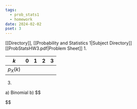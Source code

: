 ```yaml
---
tags:
  - prob_stats1
  - homework
date: 2024-02-02
pset: 3
---
```

[[Directory]], [[Probability and Statistics 1|Subject Directory]]
[[ProbStatsHW3.pdf|Problem Sheet]]
1. 

| ${} k {}$           | 0   | 1   | 2   | 3   |
| ------------- | --- | --- | --- | --- |
| ${} p_{X}(k)$ |     |     |     |     |
3. 
a) Binomial
b) 
$$

$$